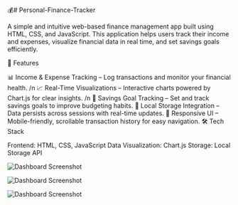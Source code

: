 💰# Personal-Finance-Tracker

A simple and intuitive web-based finance management app built using HTML, CSS, and JavaScript. This application helps users track their income and expenses, visualize financial data in real time, and set savings goals efficiently.

🚀 Features

📊 Income & Expense Tracking – Log transactions and monitor your financial health. /n
📈 Real-Time Visualizations – Interactive charts powered by Chart.js for clear insights. /n
🎯 Savings Goal Tracking – Set and track savings goals to improve budgeting habits.
💾 Local Storage Integration – Data persists across sessions with real-time updates.
📱 Responsive UI – Mobile-friendly, scrollable transaction history for easy navigation.
🛠️ Tech Stack

Frontend: HTML, CSS, JavaScript
Data Visualization: Chart.js
Storage: Local Storage API

![Dashboard Screenshot](https://private-user-images.githubusercontent.com/197348265/408822421-9cfa77e3-b4ec-4536-a2bd-e078b1d32f01.png?jwt=eyJhbGciOiJIUzI1NiIsInR5cCI6IkpXVCJ9.eyJpc3MiOiJnaXRodWIuY29tIiwiYXVkIjoicmF3LmdpdGh1YnVzZXJjb250ZW50LmNvbSIsImtleSI6ImtleTUiLCJleHAiOjE3Mzg0MzkzMzAsIm5iZiI6MTczODQzOTAzMCwicGF0aCI6Ii8xOTczNDgyNjUvNDA4ODIyNDIxLTljZmE3N2UzLWI0ZWMtNDUzNi1hMmJkLWUwNzhiMWQzMmYwMS5wbmc_WC1BbXotQWxnb3JpdGhtPUFXUzQtSE1BQy1TSEEyNTYmWC1BbXotQ3JlZGVudGlhbD1BS0lBVkNPRFlMU0E1M1BRSzRaQSUyRjIwMjUwMjAxJTJGdXMtZWFzdC0xJTJGczMlMkZhd3M0X3JlcXVlc3QmWC1BbXotRGF0ZT0yMDI1MDIwMVQxOTQzNTBaJlgtQW16LUV4cGlyZXM9MzAwJlgtQW16LVNpZ25hdHVyZT0xOGYxOTFiYjllM2I5NzQ5NWUzYWViMGYwYmY0NmQxYmNjNmFjNTVjYTViYzhiMWQ0ZjAwMTE4MzRhMDIxYTBkJlgtQW16LVNpZ25lZEhlYWRlcnM9aG9zdCJ9.Jg9MKWk2j9v4EpXy2AHD5acJPfMtLxmuPNNfn8WB484)


![Dashboard Screenshot](https://private-user-images.githubusercontent.com/197348265/408822420-19ac9951-759e-4264-9160-085c7a1e8870.png?jwt=eyJhbGciOiJIUzI1NiIsInR5cCI6IkpXVCJ9.eyJpc3MiOiJnaXRodWIuY29tIiwiYXVkIjoicmF3LmdpdGh1YnVzZXJjb250ZW50LmNvbSIsImtleSI6ImtleTUiLCJleHAiOjE3Mzg0Mzk0NDgsIm5iZiI6MTczODQzOTE0OCwicGF0aCI6Ii8xOTczNDgyNjUvNDA4ODIyNDIwLTE5YWM5OTUxLTc1OWUtNDI2NC05MTYwLTA4NWM3YTFlODg3MC5wbmc_WC1BbXotQWxnb3JpdGhtPUFXUzQtSE1BQy1TSEEyNTYmWC1BbXotQ3JlZGVudGlhbD1BS0lBVkNPRFlMU0E1M1BRSzRaQSUyRjIwMjUwMjAxJTJGdXMtZWFzdC0xJTJGczMlMkZhd3M0X3JlcXVlc3QmWC1BbXotRGF0ZT0yMDI1MDIwMVQxOTQ1NDhaJlgtQW16LUV4cGlyZXM9MzAwJlgtQW16LVNpZ25hdHVyZT1hODZkMjE4NmRlZDNiNDMwMzViNTYzZTYxYzViMzMxNzkzYTExNDFmMTJmN2Q0YWQ5OWQwMDRkYTQ3NGM3ZDk0JlgtQW16LVNpZ25lZEhlYWRlcnM9aG9zdCJ9.sEVlVC9zNsLyrpfT5r7YT5ji6pmmQ2fkKX4wNNjE2VI)

![Dashboard Screenshot](https://private-user-images.githubusercontent.com/197348265/408822422-23da7e83-a69a-4385-9f16-868540aba5a2.png?jwt=eyJhbGciOiJIUzI1NiIsInR5cCI6IkpXVCJ9.eyJpc3MiOiJnaXRodWIuY29tIiwiYXVkIjoicmF3LmdpdGh1YnVzZXJjb250ZW50LmNvbSIsImtleSI6ImtleTUiLCJleHAiOjE3Mzg0Mzk1MDYsIm5iZiI6MTczODQzOTIwNiwicGF0aCI6Ii8xOTczNDgyNjUvNDA4ODIyNDIyLTIzZGE3ZTgzLWE2OWEtNDM4NS05ZjE2LTg2ODU0MGFiYTVhMi5wbmc_WC1BbXotQWxnb3JpdGhtPUFXUzQtSE1BQy1TSEEyNTYmWC1BbXotQ3JlZGVudGlhbD1BS0lBVkNPRFlMU0E1M1BRSzRaQSUyRjIwMjUwMjAxJTJGdXMtZWFzdC0xJTJGczMlMkZhd3M0X3JlcXVlc3QmWC1BbXotRGF0ZT0yMDI1MDIwMVQxOTQ2NDZaJlgtQW16LUV4cGlyZXM9MzAwJlgtQW16LVNpZ25hdHVyZT0zNTg1YmM5NGJmNjlhNzcxZWYxZTIyYWQ4ODZkZTg3NDExNjI5ZWM3MDI0NmUyZTE3MGI0MDQ5YTZlMmFiZmVlJlgtQW16LVNpZ25lZEhlYWRlcnM9aG9zdCJ9.dDr5F_bPb453lUQC5cb0vH-D-PS2RQ7uF5bBa1KAaas)
